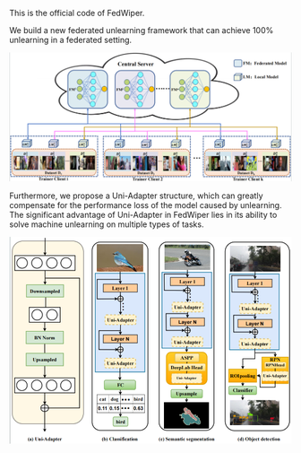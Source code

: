 This is the official code of FedWiper. 

We build a new federated unlearning framework that can achieve 100% unlearning in a federated setting. 


![Image text](https://github.com/grey1989/FedWiper/blob/master/FedWiper.png)

Furthermore, we propose a Uni-Adapter structure, which can greatly compensate for the performance loss of the model 
caused by unlearning. The significant advantage of Uni-Adapter in FedWiper lies in its ability to solve machine
unlearning on multiple types of tasks.

![Image text](https://github.com/grey1989/FedWiper/blob/master/Uni-Adapter.png)